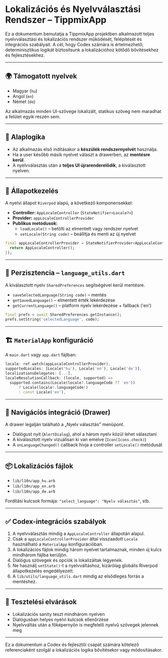 # Lokalizációs és Nyelvválasztási Rendszer – TippmixApp

Ez a dokumentum bemutatja a TippmixApp projektben alkalmazott teljes nyelvválasztási és lokalizációs rendszer működését, felépítését és integrációs szabályait. A cél, hogy Codex számára is értelmezhető, determinisztikus logikát biztosítsunk a lokalizációhoz kötődő bővítésekhez és fejlesztésekhez.

---

## 🌍 Támogatott nyelvek

- Magyar (`hu`)
- Angol (`en`)
- Német (`de`)

Az alkalmazás minden UI-szövege lokalizált, statikus szöveg nem maradhat a felület egyik részén sem.

---

## 🚀 Alaplogika

- Az alkalmazás első indításakor a **készülék rendszernyelvét** használja.
- Ha a user később másik nyelvet választ a drawerben, az **mentésre kerül**.
- A nyelvválasztás után a **teljes UI újrarenderelődik**, a kiválasztott nyelven.

---

## 🧠 Állapotkezelés

A nyelvi állapot `Riverpod` alapú, a következő komponensekkel:

- **Controller:** `AppLocaleController` (`StateNotifier<Locale?>`)
- **Provider:** `appLocaleControllerProvider`
- **Publikus metódusok:**
  - `loadLocale()` – betölti az elmentett vagy rendszer nyelvet
  - `setLocale(String code)` – beállítja és menti az új nyelvet

```dart
final appLocaleControllerProvider = StateNotifierProvider<AppLocaleController, Locale?>((ref) {
  return AppLocaleController();
});
```

---

## 💾 Perzisztencia – `language_utils.dart`

A kiválasztott nyelv `SharedPreferences` segítségével kerül mentésre.

- `saveSelectedLanguage(String code)` – mentés
- `getSavedLanguage()` – elmentett érték lekérdezése
- `getCurrentLanguage()` – platform nyelv lekérdezése + fallback ('en')

```dart
final prefs = await SharedPreferences.getInstance();
prefs.setString('selectedLanguage', code);
```

---

## 🏗️ `MaterialApp` konfiguráció

A `main.dart` vagy `app.dart` fájlban:

```dart
locale: ref.watch(appLocaleControllerProvider),
supportedLocales: [Locale('hu'), Locale('en'), Locale('de')],
localizationsDelegates: [...],
localeResolutionCallback: (locale, supported) =>
  supported.contains(Locale(locale?.languageCode ?? 'en'))
      ? Locale(locale!.languageCode!)
      : const Locale('en'),
```

---

## 🧭 Navigációs integráció (Drawer)

A drawer legalján található a „Nyelv választás” menüpont.

- Dialógust nyit (`AlertDialog`), ahol a három nyelv közül lehet választani
- A kiválasztott nyelv vizuálisan ki van emelve (`Icon(Icons.check)`)
- A `onLanguageChanged()` callback hívja a controller `setLocale()` metódusát

---

## 📦 Lokalizációs fájlok

- `lib/l10n/app_hu.arb`
- `lib/l10n/app_en.arb`
- `lib/l10n/app_de.arb`

Fordítási kulcsok formája: `"select_language": "Nyelv választás"`, stb.

---

## ✅ Codex-integrációs szabályok

1. A nyelvválasztás mindig a `AppLocaleController` állapotán alapul.
2. Csak a `appLocaleControllerProvider` által visszaadott `Locale` használható a `MaterialApp` konfigurációban.
3. A lokalizációs fájlok mindig három nyelvet tartalmaznak, minden új kulcs mindhárom fájlba kerüljön.
4. Dialógus szövegek és opciók is lokalizáltak legyenek.
5. Ne használj `setState()`-t a nyelvváltáshoz, kizárólag globális Riverpod állapotkezelés engedélyezett.
6. A `lib/utils/language_utils.dart` mindig az elsődleges forrás a mentéshez.

---

## 🧪 Tesztelési elvárások

- Lokalizációs sanity teszt mindhárom nyelven
- Dialógusban helyes nyelvi kulcsok ellenőrzése
- Nyelvváltás után a főképernyőn is megfelelő nyelvű szövegek jelennek meg

---

Ez a dokumentum a Codex és fejlesztői csapat számára kötelező referenciaként szolgál a lokalizációs logika bővítésekor vagy módosításakor.

